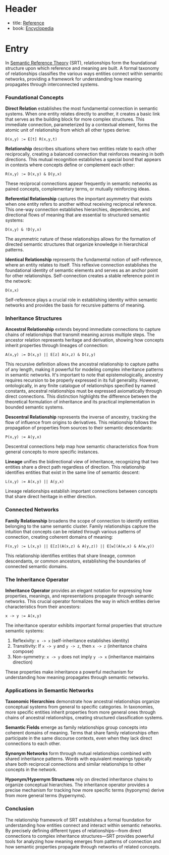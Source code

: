 # Header
- title: [Reference](reference.md)
- book: [Encyclopedia](.encyclopedia.md)

# Entry

In [Semantic Reference Theory](semantic-reference-theory.md) (SRT), relationships form the foundational structure upon which reference and meaning are built. A formal taxonomy of relationships classifies the various ways entities connect within semantic networks, providing a framework for understanding how meaning propagates through interconnected systems.

### Foundational Concepts

**Direct Relation** establishes the most fundamental connection in semantic systems. When one entity relates directly to another, it creates a basic link that serves as the building block for more complex structures. This immediate connection, parameterized by a contextual element, forms the atomic unit of relationship from which all other types derive:

`D(x,y) := E[t] R(x,y,t)`

**Relationship** describes situations where two entities relate to each other reciprocally, creating a balanced connection that reinforces meaning in both directions. This mutual recognition establishes a special bond that appears in contexts where concepts define or complement each other:

`R(x,y) := D(x,y) & D(y,x)`

These reciprocal connections appear frequently in semantic networks as paired concepts, complementary terms, or mutually reinforcing ideas.

**Referential Relationship** captures the important asymmetry that exists when one entity refers to another without receiving reciprocal reference. This one-way connection establishes hierarchies, dependencies, and directional flows of meaning that are essential to structured semantic systems:

`D(x,y) & !D(y,x)`

The asymmetric nature of these relationships allows for the formation of directed semantic structures that organize knowledge in hierarchical patterns.

**Identical Relationship** represents the fundamental notion of self-reference, where an entity relates to itself. This reflexive connection establishes the foundational identity of semantic elements and serves as an anchor point for other relationships. Self-connection creates a stable reference point in the network:

`D(x,x)`

Self-reference plays a crucial role in establishing identity within semantic networks and provides the basis for recursive patterns of meaning.

### Inheritance Structures

**Ancestral Relationship** extends beyond immediate connections to capture chains of relationships that transmit meaning across multiple steps. The ancestor relation represents heritage and derivation, showing how concepts inherit properties through lineages of connection:

`A(x,y) := D(x,y) || E[z] A(x,z) & D(z,y)`

This recursive definition allows the ancestral relationship to capture paths of any length, making it powerful for modeling complex inheritance patterns in semantic networks. It's important to note that epistemologically, ancestry requires recursion to be properly expressed in its full generality. However, ontologically, in any finite catalogue of relationships specified by named constants, ancestral relationships must be expressed axiomatically through direct connections. This distinction highlights the difference between the theoretical formulation of inheritance and its practical implementation in bounded semantic systems.

**Descentral Relationship** represents the inverse of ancestry, tracking the flow of influence from origins to derivatives. This relationship follows the propagation of properties from sources to their semantic descendants:

`P(x,y) := A(y,x)`

Descentral connections help map how semantic characteristics flow from general concepts to more specific instances.

**Lineage** unifies the bidirectional view of inheritance, recognizing that two entities share a direct path regardless of direction. This relationship identifies entities that exist in the same line of semantic descent:

`L(x,y) := A(x,y) || A(y,x)`

Lineage relationships establish important connections between concepts that share direct heritage in either direction.

### Connected Networks

**Family Relationship** broadens the scope of connection to identify entities belonging to the same semantic cluster. Family relationships capture the intuition that concepts can be related through various patterns of connection, creating coherent domains of meaning:

`F(x,y) := L(x,y) || E[z](A(x,z) & A(y,z)) || E[w](A(w,x) & A(w,y))`

This relationship identifies entities that share lineage, common descendants, or common ancestors, establishing the boundaries of connected semantic domains.

### The Inheritance Operator

**Inheritance Operator** provides an elegant notation for expressing how properties, meanings, and representations propagate through semantic networks. This crucial operator formalizes the way in which entities derive characteristics from their ancestors:

`x -> y := A(x,y)`

The inheritance operator exhibits important formal properties that structure semantic systems:

1. Reflexivity: `x -> x` (self-inheritance establishes identity)
2. Transitivity: If `x -> y` and `y -> z`, then `x -> z` (inheritance chains compose)
3. Non-symmetry: `x -> y` does not imply `y -> x` (inheritance maintains direction)

These properties make inheritance a powerful mechanism for understanding how meaning propagates through semantic networks.

### Applications in Semantic Networks

**Taxonomic Hierarchies** demonstrate how ancestral relationships organize conceptual systems from general to specific categories. In taxonomies, more specific entities inherit properties from more general ones through chains of ancestral relationships, creating structured classification systems.

**Semantic Fields** emerge as family relationships group concepts into coherent domains of meaning. Terms that share family relationships often participate in the same discourse contexts, even when they lack direct connections to each other.

**Synonym Networks** form through mutual relationships combined with shared inheritance patterns. Words with equivalent meanings typically share both reciprocal connections and similar relationships to other concepts in the network.

**Hyponym/Hypernym Structures** rely on directed inheritance chains to organize conceptual hierarchies. The inheritance operator provides a precise mechanism for tracking how more specific terms (hyponyms) derive from more general terms (hypernyms).

### Conclusion

The relationship framework of SRT establishes a formal foundation for understanding how entities connect and interact within semantic networks. By precisely defining different types of relationships—from direct connections to complex inheritance structures—SRT provides powerful tools for analyzing how meaning emerges from patterns of connection and how semantic properties propagate through networks of related concepts.